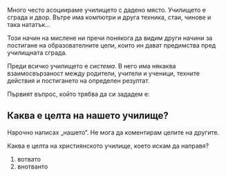 Много често асоциираме училището с дадено място. Училището е сграда и двор. Вътре има компютри и друга техника, стаи, чинове и така нататък...

Този начин на мислене ни пречи понякога да видим други начини за постигане на образователните цели, които ин дават предимства пред училищната сграда.

Преди всичко училището е *система*. В него има някаква взаимосвързаност между родители, учители и ученици, техните действия и постигането на определен резултат.

Първият въпрос, който трябва да си зададем е:
## Каква е целта на нашето училище?
Нарочно написах „нашето“. Не мога да коментирам целите на другите.

Каква е целта на християнското училище, което искам да направя?
1. вотвато
1. внотванто
